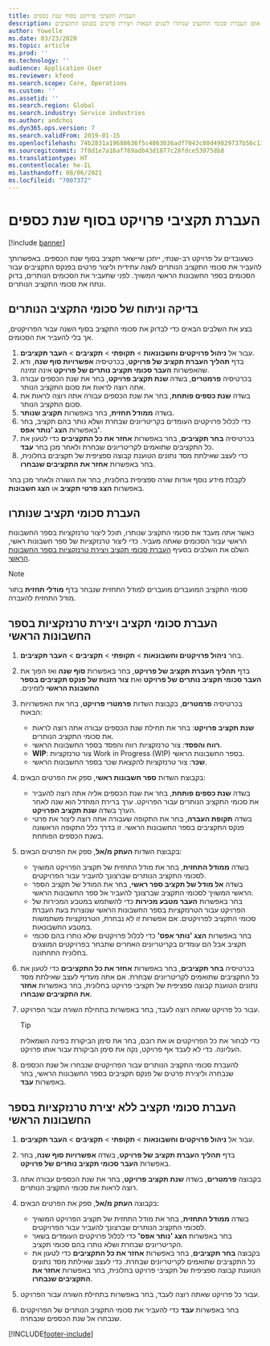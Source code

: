 ```yaml
---
title: העברת תקציבי פרויקט בסוף שנת כספים
description: מאמר זה מספק מידע על אופן העברת סכומי התקציב שנותרו לשנים הבאות ויצירת פרטים בפנקס התקציבים.
author: Yowelle
ms.date: 03/23/2020
ms.topic: article
ms.prod: ''
ms.technology: ''
audience: Application User
ms.reviewer: kfend
ms.search.scope: Core, Operations
ms.custom: ''
ms.assetid: ''
ms.search.region: Global
ms.search.industry: Service industries
ms.author: andchoi
ms.dyn365.ops.version: 7
ms.search.validFrom: 2019-01-15
ms.openlocfilehash: 74b2831a19688636f5c4863036adf7043c80d49829737b56c131abb6998d6cb3
ms.sourcegitcommit: 7f8d1e7a16af769adb43d1877c28fdce53975db8
ms.translationtype: HT
ms.contentlocale: he-IL
ms.lasthandoff: 08/06/2021
ms.locfileid: "7007372"
---
```

# <a name="transfer-project-budgets-at-fiscal-year-end"></a>העברת תקציבי פרויקט בסוף שנת כספים

[!include [banner](../includes/banner.md)]

כשעובדים על פרויקט רב-שנתי, ייתכן שיישאר תקציב בסוף שנת הכספים. באפשרותך להעביר את סכומי התקציב הנותרים לשנה עתידית וליצור פרטים בפנקס התקציבים עבור הסכומים בספר החשבונות הראשי המשויך. לפני שתעביר את הסכומים הנותרים, בדוק ונתח את סכומי התקציב הנותרים.

## <a name="review-and-analyze-remaining-budget-amounts"></a>בדיקה וניתוח של סכומי התקציב הנותרים

בצע את השלבים הבאים כדי לבדוק את סכומי התקציב בסוף השנה עבור הפרויקטים, אך בלי להעביר את הסכומים.

1. עבור אל **ניהול פרויקטים וחשבונאות** > **תקופתי** > **תקציבים** > **העבר תקציבים**. 
2. בדף **תהליך העברת תקציב של פרויקט**, בכרטיסיה **אפשרויות סוף שנה**, ודא שהאפשרות **העבר סכומי תקציב נותרים של פרויקט** אינה זמינה.
3. בכרטיסיה **פרמטרים**, בשדה **שנת תקציב פרויקט**, בחר את שנת הכספים עבורה אתה רוצה לראות את סכום התקציב הנותר. 
4. בשדה **שנת כספים פותחת**, בחר את שנת הכספים עבורה אתה רוצה לראות את סכום התקציב הנותר. 
5. בשדה **ממודל תחזית**, בחר באפשרות **תקציב שנותר**. 
6. כדי לכלול פרויקטים העומדים בקריטריונים שבחרת ושלא נותר בהם תקציב, בחר באפשרות **הצג 'נותר אפס'**.  
7. בכרטיסיה **בחר תקציבים**, בחר באפשרות **אחזר את כל התקציבים** כדי לטעון את כל התקציבים שתואמים לקריטריונים שבחרת ולאחר מכן בחר **עבד**. 
8. כדי לעצב שאילתת מסד נתונים הטוענת קבוצה ספציפית של תקציבים בחלונית, בחר באפשרות **אחזר את התקציבים שנבחרו**.

לקבלת מידע נוסף אודות שורה ספציפית בחלונית, בחר את השורה ולאחר מכן בחר באפשרות **הצג פרטי תקציב** או **הצג חשבונות**.

## <a name="carry-forward-remaining-budget-amounts"></a>העברת סכומי תקציב שנותרו 

כאשר אתה מעבד את סכומי התקציב שנותרו, תוכל ליצור טרנזקציות בספר החשבונות הראשי עבור הסכומים שאתה מעביר. כדי ליצור טרנזקציות של ספר חשבונות ראשי, השלם את השלבים בסעיף [העברת סכומי תקציב ויצירת טרנזקציות בספר החשבונות הראשי](#carry-forward). 

> [!NOTE]
> סכומי התקציב המועברים מועברים למודל התחזית שנבחר בדף **מודלי תחזית** בתור מודל התחזית להעברה.  

## <a name="carry-forward-budget-amounts-and-create-general-ledger-transactions"></a><a name="carry-forward"></a>העברת סכומי תקציב ויצירת טרנזקציות בספר החשבונות הראשי

1.  בחר **ניהול פרויקטים וחשבונאות** > **תקופתי** > **תקציבים** > **העבר תקציבים**. 
2. בדף **תהליך העברת תקציב של פרויקט‬‏‫**, בחר באפשרות **סוף שנה** ואז הפוך את **העבר סכומי תקציב נותרים של פרויקט** ואת **צור הזנות של פנקס תקציבים בספר החשבונת הראשי** לזמינים. 
3. בכרטיסיה **פרמטרים**, בקבוצת השדות **פרמטרי פרויקט**, בחר את האפשרויות הבאות:

   - **שנת תקציב פרויקט**: בחר את תחילת שנת הכספים עבורה אתה רוצה לראות את סכומי התקציב הנותרים. 
   - **רווח והפסד**: צור טרנזקציות רווח והפסד בספר החשבונות הראשי. 
   -  **WIP**: צור טרנזקציות Work in Progress ‏(WIP) בספר החשבונות הראשי.
   -  **שכר**: צור טרנזקציות להקצאת שכר בספר החשבונות הראשי. 

5. בקבוצת השדות **ספר חשבונות ראשי**, ספק את הפרטים הבאים: 

   - בשדה **שנת כספים פותחת**, בחר את שנת הכספים אליה אתה רוצה להעביר את סכומי התקציב הנותרים עבור הפרויקט. ערך ברירת המחדל הוא שנה לאחר הערך בשדה **שנת תקציב הפרויקט**.
   -  בשדה **תקופת העברה**, בחר את התקופה שעבורה אתה רוצה ליצור את פרטי פנקס התקציבים בספר החשבונות הראשי. זו בדרך כלל התקופה הראשונה בשנת הכספים הפותחת.

6. בקבוצת השדות **העתק מ/אל**, ספק את הפרטים הבאים:

   - בשדה **ממודל התחזית**, בחר את מודל התחזית של תקציב הפרויקט המשויך לסכומי התקציב הנותרים שברצונך להעביר עבור הפרויקטים. 
   - בשדה **אל מודל של תקציב ספר ראשי**, בחר את המודל של תקציב הספר הראשי המשויך לסכומי התקציב שברצונך להעביר אל ספר החשבונות הראשי. 
   -  בחר באפשרות **העבר מטבע מכירות** כדי להשתמש במטבע המכירות של הפרויקט עבור הטרנזקציות בספר החשבונות הראשי שנוצרות בעת העברת סכומי התקציב לפרויקטים. אם אפשרות זו לא נבחרת, הטרנזקציות משתמשות במטבע החשבונאות. 
   -  בחר באפשרות **הצג 'נותר אפס'** כדי לכלול פרויקטים שלא נותרו בהם סכומי תקציב אבל הם עומדים בקריטריונים האחרים שתבחר בפרויקטים המוצגים בחלונית התחתונה.

7. בכרטיסיה **בחר תקציבים**, בחר באפשרות **אחזר את כל התקציבים** כדי לטעון את כל התקציבים שתואמים לקריטריונים שבחרת. אם אתה מעדיף לעצב שאילתת מסד נתונים הטוענת קבוצה ספציפית של תקציבי פרויקט בחלונית, בחר באפשרות **אחזר את התקציבים שנבחרו**.
8. עבור כל פרויקט שאתה רוצה לעבד, בחר באפשרות בתחילת השורה עבור הפרויקט.

    > [!TIP]
    > כדי לבחור את כל הפרויקטים או את רובם, בחר את סימן הביקורת בפינה השמאלית העליונה. כדי לא לעבד אף פרויקט, נקה את סימן הביקורת עבור אותו פרויקט.

9. להעברת סכומי התקציב הנותרים עבור הפרויקטים שנבחרו אל שנת הכספים שנבחרה וליצירת פרטים של פנקס תקציבים בספר החשבונות הראשי, בחר באפשרות **עבד**.

## <a name="carry-forward-budget-amounts-without-creating-general-ledger-transactions"></a>העברת סכומי תקציב ללא יצירת טרנזקציות בספר החשבונות הראשי

1. עבור אל **ניהול פרויקטים וחשבונאות** > **תקופתי** > **תקציבים** > **העבר תקציבים**.
2. בדף **תהליך העברת תקציב של פרויקט**, בשדה **אפשרויות סוף שנה**, בחר באפשרות **העבר סכומי תקציב נותרים של פרויקט**.
3. בקבוצה **פרמטרים**, בשדה **שנת תקציב פרויקט**, בחר את שנת הכספים עבורה אתה רוצה לראות את סכומי התקציב הנותרים.
4. בקבוצה **העתק מ/אל**, ספק את הפרטים הבאים:

   - בשדה **ממודל התחזית**, בחר את מודל התחזית של תקציב הפרויקט המשויך לסכומי התקציב הנותרים שברצונך להעביר עבור הפרויקטים. 
   - בחר באפשרות **הצג 'נותר אפס'** כדי לכלול פרויקטים העומדים בשאר הקריטריונים שבחרת ושלא נותרו בהם סכומי תקציב.
   - בקבוצה **בחר תקציבים**, בחר באפשרות **אחזר את כל התקציבים** כדי לטעון את כל התקציבים שתואמים לקריטריונים שבחרת. כדי לעצב שאילתת מסד נתונים הטוענת קבוצה ספציפית של תקציבי פרויקט בחלונית, בחר באפשרות **אחזר את התקציבים שנבחרו**.

5. עבור כל פרויקט שאתה רוצה לעבד, בחר באפשרות בתחילת השורה עבור הפרויקט. 
6. בחר באפשרות **עבד** כדי להעביר את סכומי התקציב הנותרים של הפרויקטים שנבחרו אל שנת הכספים שנבחרה.



[!INCLUDE[footer-include](../includes/footer-banner.md)]
